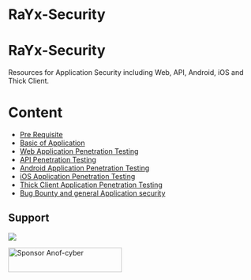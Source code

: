 # RaYx-Security
# RaYx-Security
Resources for Application Security including Web, API, Android, iOS and Thick Client.

# Content
- [Pre Requisite](Pre%20Requisite/README.md)
- [Basic of Application](Basic%20of%20Application/README.md)
- [Web Application Penetration Testing](Web%20Application%20Penetration%20Testing/README.md)
- [API Penetration Testing](API%20Penetration%20Testing/README.md)
- [Android Application Penetration Testing](Android%20Application%20Penetration%20Testing/README.md)
- [iOS Application Penetration Testing](iOS%20Application%20Penetration%20Testing/README.md)
- [Thick Client Application Penetration Testing](Thick%20Client%20Application%20Penetration%20Testing/README.md)
- [Bug Bounty and general Application security](Bug%20Bounty%20and%20general%20Application%20security/README.md)


## Support

<a href="https://discord.gg/mrontop"><img src="https://img.buymeacoffee.com/button-api/?text=Buy me a coffee&emoji=&slug=AnoF&button_colour=FF5F5F&font_colour=ffffff&font_family=Arial&outline_colour=000000&coffee_colour=FFDD00" /></a>

<a href="https://github.com/sponsors/king-hxcker-xd"><img src="https://img.shields.io/static/v1?label=Sponsor&message=%E2%9D%A4&logo=GitHub&color=%23fe8e86" alt="Sponsor Anof-cyber" width="230" height="50"></a>


